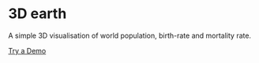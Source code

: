 # 3D earth

A simple 3D visualisation of world population, birth-rate and mortality rate.

[Try a Demo](https://cdn.rawgit.com/edduarte/3d-earth/master/index.html)
